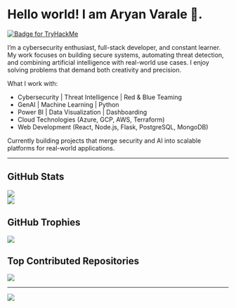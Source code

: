 # Hello world! I am Aryan Varale 👾.

[<img src="https://tryhackme-badges.s3.amazonaws.com/aryanvarale.png" alt="Badge for TryHackMe" />](https://tryhackme.com/p/aryanvarale)

I’m a cybersecurity enthusiast, full-stack developer, and constant learner. My work focuses on building secure systems, automating threat detection, and combining artificial intelligence with real-world use cases. I enjoy solving problems that demand both creativity and precision.

What I work with:
- Cybersecurity | Threat Intelligence | Red & Blue Teaming
- GenAI | Machine Learning | Python
- Power BI | Data Visualization | Dashboarding
- Cloud Technologies (Azure, GCP, AWS, Terraform)
- Web Development (React, Node.js, Flask, PostgreSQL, MongoDB)

Currently building projects that merge security and AI into scalable platforms for real-world applications.

---

## GitHub Stats
![](https://github-readme-streak-stats.herokuapp.com/?user=aryanvarale&theme=vue-dark&hide_border=false)<br/>
![](https://github-readme-stats.vercel.app/api/top-langs/?username=aryanvarale&theme=vue-dark&hide_border=false&include_all_commits=false&count_private=false&layout=compact)

## GitHub Trophies
![](https://github-profile-trophy.vercel.app/?username=aryanvarale&theme=radical&no-frame=true&no-bg=false&margin-w=4)

## Top Contributed Repositories
![](https://github-contributor-stats.vercel.app/api?username=aryanvarale&limit=5&theme=gruvbox&combine_all_yearly_contributions=true)

---
[![](https://visitcount.itsvg.in/api?id=aryanvarale&icon=3&color=0)](https://visitcount.itsvg.in)
